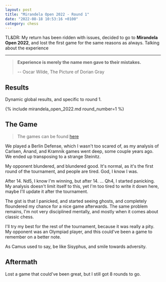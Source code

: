 ```yaml
---
layout: post
title: "Mirandela Open 2022 - Round 1"
date: "2022-08-18 10:53:16 +0100"
category: chess
---
```


TL&DR: My return has been ridden with issues, decided to go to
**Mirandela Open 2022**,
and lost the first game for the same reasons as always. Talking about the
experience

---

> **Experience is merely the name men gave to their mistakes.**
>
>  -- Oscar Wilde, The Picture of Dorian Gray

## Results

Dynamic global results, and specific to round 1.

{% include mirandela_open_2022.md round_number=1 %}

## The Game

> The games can be found [here]({{site.url}}/res/mirandela-open-2022.pgn)

We played a Berlin Defense, which I wasn't too scared of, as my analysis of
Carlsen, Anand, and Kramnik games went deep, some couple years ago. We ended
up transposing to a strange Steinitz.

My opponent blundered, and blundered good. It's normal, as it's the first
round of the tournament, and people are tired. God, I know I was.

After 14. Nd5, I know I'm winning, but after 14. ... Qh4, I started panicking.
My analysis doesn't limit itself to this, yet I'm too tired to write it down
here, maybe I'll update it after the tournament.

The gist is that I panicked, and started seeing ghosts, and completely
floundered my chance for a nice game afterwards. The same problem remains, I'm
not very disciplined mentally, and mostly when it comes about classic chess.

I'll try my best for the rest of the tournament, because it was really a pity.
My opponent was an Olympiad player, and this could've been a game to remember
on a better note.

As Camus used to say, be like Sisyphus, and smile towards adversity.

## Aftermath

Lost a game that could've been great, but I still got 8 rounds to go.

